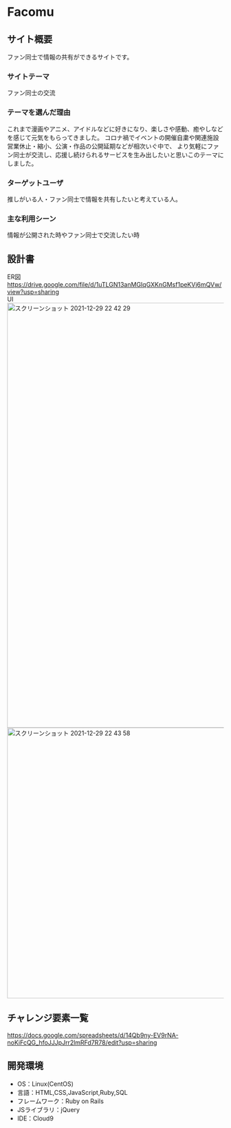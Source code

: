 # Facomu

## サイト概要
ファン同士で情報の共有ができるサイトです。

### サイトテーマ
ファン同士の交流

### テーマを選んだ理由
これまで漫画やアニメ、アイドルなどに好きになり、楽しさや感動、癒やしなどを感じて元気をもらってきました。
コロナ禍でイベントの開催自粛や関連施設営業休止・縮小、公演・作品の公開延期などが相次いぐ中で、
より気軽にファン同士が交流し、応援し続けられるサービスを生み出したいと思いこのテーマにしました。

### ターゲットユーザ
推しがいる人・ファン同士で情報を共有したいと考えている人。

### 主な利用シーン
情報が公開された時やファン同士で交流したい時

## 設計書
ER図<br>
https://drive.google.com/file/d/1uTLGN13anMGIqGXKnGMsf1peKVj6mQVw/view?usp=sharing<br>
UI<br>
<img width="986" alt="スクリーンショット 2021-12-29 22 42 29" src="https://user-images.githubusercontent.com/84810159/147670312-12f5aba3-06ee-4df1-b7a6-8ebc1030e355.png"><br>
<img width="628" alt="スクリーンショット 2021-12-29 22 43 58" src="https://user-images.githubusercontent.com/84810159/147670371-0a35062d-820b-414b-8f4e-2f615198dfa8.png">


## チャレンジ要素一覧
https://docs.google.com/spreadsheets/d/14Qb9ny-EV9rNA-noKiFcQG_hfoJJJpJrr2lmRFd7R78/edit?usp=sharing

## 開発環境
- OS：Linux(CentOS)
- 言語：HTML,CSS,JavaScript,Ruby,SQL
- フレームワーク：Ruby on Rails
- JSライブラリ：jQuery
- IDE：Cloud9